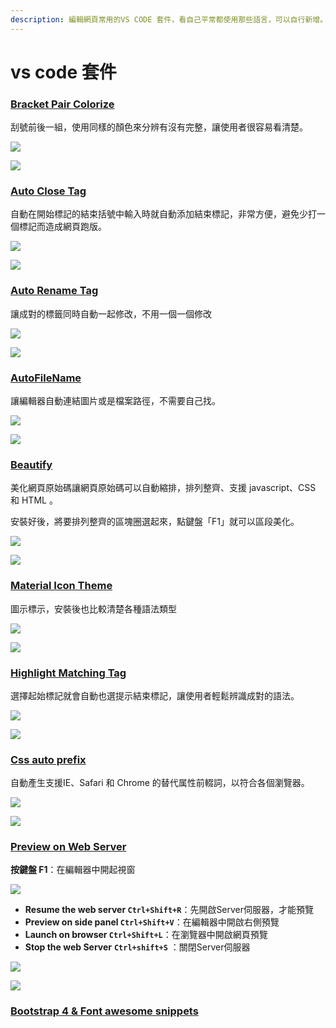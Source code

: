 ```yaml
---
description: 編輯網頁常用的VS CODE 套件，看自己平常都使用那些語言，可以自行新增。
---
```


# vs code 套件

### [Bracket Pair Colorize](https://marketplace.visualstudio.com/items?itemName=CoenraadS.bracket-pair-colorizer)

刮號前後一組，使用同樣的顏色來分辨有沒有完整，讓使用者很容易看清楚。

![](../../.gitbook/assets/image%20%2829%29.png)

![](../../.gitbook/assets/image%20%2896%29.png)

### [Auto Close Tag](https://marketplace.visualstudio.com/items?itemName=formulahendry.auto-close-tag)

自動在開始標記的結束括號中輸入時就自動添加結束標記，非常方便，避免少打一個標記而造成網頁跑版。

![](../../.gitbook/assets/image%20%2823%29.png)

![](../../.gitbook/assets/p2.gif)

### [Auto Rename Tag](https://marketplace.visualstudio.com/items?itemName=formulahendry.auto-rename-tag)

讓成對的標籤同時自動一起修改，不用一個一個修改

![](../../.gitbook/assets/image%20%2814%29.png)

![](../../.gitbook/assets/p5%20%281%29.gif)

### [AutoFileName](https://marketplace.visualstudio.com/items?itemName=JerryHong.autofilename)

讓編輯器自動連結圖片或是檔案路徑，不需要自己找。

![](../../.gitbook/assets/image%20%2836%29.png)

![](../../.gitbook/assets/p6.gif)

### [Beautify](https://marketplace.visualstudio.com/items?itemName=HookyQR.beautify)

美化網頁原始碼讓網頁原始碼可以自動縮排，排列整齊、支援 javascript、CSS 和 HTML 。

安裝好後，將要排列整齊的區塊圈選起來，點鍵盤「F1」就可以區段美化。

![](../../.gitbook/assets/image%20%2834%29.png)

![](../../.gitbook/assets/p1.gif)

### [Material Icon Theme](https://marketplace.visualstudio.com/items?itemName=PKief.material-icon-theme)

圖示標示，安裝後也比較清楚各種語法類型

![](../../.gitbook/assets/image%20%2817%29.png)

![](../../.gitbook/assets/foldericons.png)

### [Highlight Matching Tag](https://marketplace.visualstudio.com/items?itemName=vincaslt.highlight-matching-tag#review-details)

選擇起始標記就會自動也選提示結束標記，讓使用者輕鬆辨識成對的語法。

![](../../.gitbook/assets/image%20%28103%29.png)

![](../../.gitbook/assets/p3.gif)

### [Css auto prefix](https://marketplace.visualstudio.com/items?itemName=sporiley.css-auto-prefix)

自動產生支援IE、Safari 和 Chrome 的替代属性前輟詞，以符合各個瀏覽器。

![](../../.gitbook/assets/image%20%287%29.png)

![](../../.gitbook/assets/p4.gif)

### [Preview on Web Server](https://marketplace.visualstudio.com/items?itemName=yuichinukiyama.vscode-preview-server)

**按鍵盤 F1**：在編輯器中開起視窗

![](../../.gitbook/assets/image%20%2832%29.png)

* **Resume the web server  `Ctrl+Shift+R`**：先開啟Server伺服器，才能預覽
* **Preview on side panel   `Ctrl+Shift+V`**：在編輯器中開啟右側預覽
* **Launch on browser   `Ctrl+Shift+L`**：在瀏覽器中開啟網頁預覽
* **Stop the web Server**   **`Ctrl+shift+S`**  ：關閉Server伺服器

![](../../.gitbook/assets/image%20%2830%29.png)

![](../../.gitbook/assets/p7.gif)

### [Bootstrap 4 & Font awesome snippets](https://marketplace.visualstudio.com/items?itemName=thekalinga.bootstrap4-vscode)

